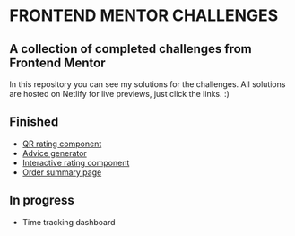 # FRONTEND MENTOR CHALLENGES

## A collection of completed challenges from Frontend Mentor

In this repository you can see my solutions for the challenges.
All solutions are hosted on Netlify for live previews, just click the links. :)

## Finished

- [QR rating component](https://qr-component-igor-pekovic.netlify.app/)
- [Advice generator](https://app.netlify.com/sites/advice-generator-app-igor-pekovic/overview)
- [Interactive rating component](https://rating-component-igor-pekovic.netlify.app/)
- [Order summary page](https://app.netlify.com/sites/summary-component-igor-pekovic/overview)

## In progress

- Time tracking dashboard
